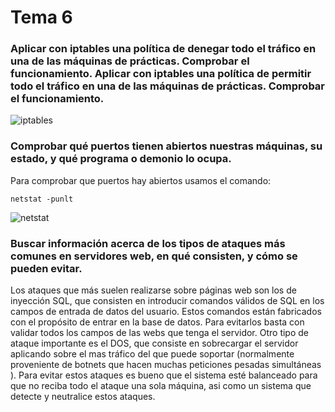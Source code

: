 # Tema 6

### Aplicar con iptables una política de denegar todo el tráfico en una de las máquinas de prácticas. Comprobar el funcionamiento. Aplicar con iptables una política de permitir todo el tráfico en una de las máquinas de prácticas. Comprobar el funcionamiento.
![iptables](http://i.imgur.com/StLKWIS.png)
### Comprobar qué puertos tienen abiertos nuestras máquinas, su estado, y qué programa o demonio lo ocupa.
Para comprobar que puertos hay abiertos usamos el comando:

	netstat -punlt 
	
![netstat](http://i.imgur.com/i59GAN7.png)
### Buscar información acerca de los tipos de ataques más comunes en servidores web, en qué consisten, y cómo se pueden evitar.
Los ataques que más suelen realizarse sobre páginas web son los de inyección SQL, que consisten en introducir comandos válidos de SQL en los campos de entrada de datos del usuario. Estos comandos están fabricados con el propósito de entrar en la base de datos. Para evitarlos basta con validar todos los campos de las webs que tenga el servidor.
Otro tipo de ataque importante es el DOS, que consiste en sobrecargar el servidor aplicando sobre el mas tráfico del que puede soportar (normalmente proveniente de botnets que hacen muchas peticiones pesadas simultáneas ). Para evitar estos ataques es bueno que el sistema esté balanceado para que no reciba todo el ataque una sola máquina, asi como un sistema que detecte y neutralice estos ataques.
